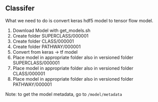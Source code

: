## Classifer

What we need to do is convert keras hdf5 model to tensor flow model. 

1. Download Model with get_models.sh
1. Create folder SUPERCLASS/000001
1. Create folder CLASS/000001
1. Create folder PATHWAY/000001
1. Convert from keras -> tf model
1. Place model in appropriate folder also in versioned folder SUPERCLASS/000001
1. Place model in appropriate folder also in versioned folder CLASS/000001
1. Place model in appropriate folder also in versioned folder PATHWAY/000001


Note: to get the model metadata, go to ```/model/metadata```